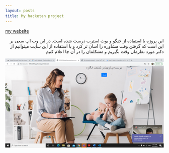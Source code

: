 ```yaml
---
layout: posts
title: My hacketan project
---
```




[my website](http://www.99522284.pythonanywhere.com)
<div dir="rtl">
این پروژه با استفاده از جنگو و بوت استرب درست شده است. در این وب اپ سعی بر این است که گرفتن وقت مشاوره را آسان تر کرد و با استفاده از این سایت میتوانیم از دکتر مورد نظرمان وقت بگیریم و مشکلمان را در آن جا اعلام کنیم
</div> 


![alt text](../assets/images/Screenshot.jpg)  